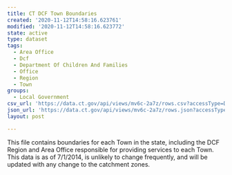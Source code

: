 ```yaml
---
title: CT DCF Town Boundaries
created: '2020-11-12T14:58:16.623761'
modified: '2020-11-12T14:58:16.623772'
state: active
type: dataset
tags:
  - Area Office
  - Dcf
  - Department Of Children And Families
  - Office
  - Region
  - Town
groups:
  - Local Government
csv_url: 'https://data.ct.gov/api/views/mv6c-2a7z/rows.csv?accessType=DOWNLOAD'
json_url: 'https://data.ct.gov/api/views/mv6c-2a7z/rows.json?accessType=DOWNLOAD'
layout: post

---
```

This file contains boundaries for each Town in the state, including the DCF Region and Area Office responsible for providing services to each Town.  This data is as of 7/1/2014, is unlikely to change frequently, and will be updated with any change to the catchment zones.
